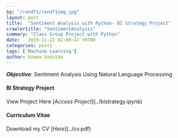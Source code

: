 ```yaml
---
bg: "/randf1/randf1img.jpg"
layout: post
title:  "Sentiment Analysis with Python- BI Strategy Project"
crawlertitle: "SentimentAnalysis"
summary: "Class Group Project with Python"
date:   2019-11-22 02:00:47 +0700
categories: posts
tags: ['Machine Learning']
author: Uzoma Uzosike
---
```

***Objective***: Sentiment Analysis Using Natural Language Processing

<h4>BI Strategy Project</h4> View Project Here [<i>Access Project</i>](../bistrategy.ipynb)

<h4>Curriculum Vitae</h4>Download my CV [<i>Here</i>](../cv.pdf)